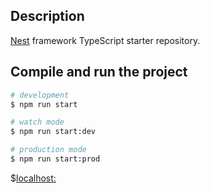 
## Description
[Nest](https://github.com/nestjs/nest) framework TypeScript starter repository.

## Compile and run the project

```bash
# development
$ npm run start

# watch mode
$ npm run start:dev

# production mode
$ npm run start:prod
```
$[localhost:](http://localhost:3005/)
